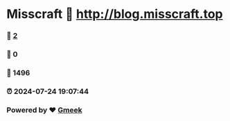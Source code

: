 # Misscraft :link: http://blog.misscraft.top 
### :page_facing_up: [2](http://blog.misscraft.top/tag.html) 
### :speech_balloon: 0 
### :hibiscus: 1496 
### :alarm_clock: 2024-07-24 19:07:44 
### Powered by :heart: [Gmeek](https://github.com/Meekdai/Gmeek)
